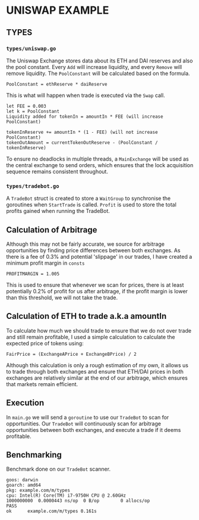 # UNISWAP EXAMPLE

## TYPES
### `types/uniswap.go`
The Uniswap Exchange stores data about its ETH and DAI reserves and also the pool constant. Every `Add` will increase liquidity, and every `Remove` will remove liquidity.
The `PoolConstant` will be calculated based on the formula.
```
PoolConstant = ethReserve * daiReserve
```

This is what will happen when trade is executed via the `Swap` call.
```
let FEE = 0.003
let k = PoolConstant
Liquidity added for tokenIn = amountIn * FEE (will increase PoolConstant)

tokenInReserve += amountIn * (1 - FEE) (will not increase PoolConstant)
tokenOutAmount = currentTokenOutReserve - (PoolConstant / tokenInReserve)

```

To ensure no deadlocks in multiple threads, a `MainExchange` will be used as the central exchange to send orders, which ensures that the lock acquisition sequence remains consistent throughout.

### `types/tradebot.go`
A `TradeBot` struct is created to store a `WaitGroup` to synchronise the goroutines when `StartTrade` is called. `Profit` is used to store the total profits gained when running the TradeBot. 

## Calculation of Arbitrage
Although this may not be fairly accurate, we source for arbitrage opportunities by finding price differences between both exchanges. As there is a fee of 0.3% and potential 'slippage' in our trades, I have created a minimum profit margin in `consts`
```
PROFITMARGIN = 1.005
```
This is used to ensure that whenever we scan for prices, there is at least potentially 0.2% of profit for us after arbitrage, if the profit margin is lower than this threshold, we will not take the trade. 

## Calculation of ETH to trade a.k.a amountIn
To calculate how much we should trade to ensure that we do not over trade and still remain profitable, I used a simple calculation to calculate the expected price of tokens using:
```
FairPrice = (ExchangeAPrice + ExchangeBPrice) / 2
```
Although this calculation is only a rough estimation of my own, it allows us to trade through both exchanges and ensure that ETH/DAI prices in both exchanges are relatively similar at the end of our arbitrage, which ensures that markets remain efficient.

## Execution
In `main.go` we will send a `goroutine` to use our `TradeBot` to scan for opportunities.
Our `TradeBot` will continuously scan for arbitrage opportunities between both exchanges, and execute a trade if it deems profitable.

## Benchmarking
Benchmark done on our `TradeBot` scanner.
```
goos: darwin
goarch: amd64
pkg: example.com/m/types
cpu: Intel(R) Core(TM) i7-9750H CPU @ 2.60GHz
1000000000	0.0000443 ns/op	 0 B/op	       0 allocs/op
PASS
ok  	example.com/m/types	0.161s
```